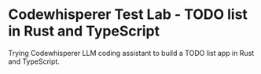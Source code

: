 # Codewhisperer Test Lab - TODO list in Rust and TypeScript
Trying Codewhisperer LLM coding assistant to build a TODO list app in Rust and TypeScript.

